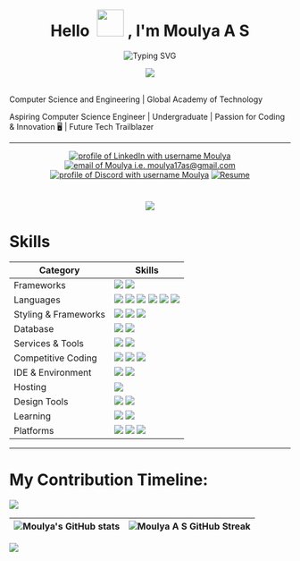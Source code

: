 <h1 align="center">Hello &nbsp;<a href="https://avipatilweb.ml/"><img src="https://github.com/KenanGain/KenanGain/blob/main/icons/wave.gif" width="48"></a> , I'm Moulya A S</h1>
<p align="center">
<img src="https://readme-typing-svg.herokuapp.com?font=Fira+Code&pause=1000&color=EBEDF2&center=true&vCenter=true&width=450&lines=Computer+Science+Engineer;Cyber+Security+Enthusiast;AI+-+ML+Engineer;" alt="Typing SVG" />
  <p align="center">
<img src="https://api.visitorbadge.io/api/visitors?path=https%3A%2F%2Fgithub.com%2FMoulyaAS%2FMoulyaAS&label=VISITORS&labelColor=%23000&countColor=%230A0209" /></p>
  <p align="center">

<br>Computer Science and Engineering  |  Global Academy of Technology</h3></p>

<p align="left">Aspiring Computer Science Engineer | Undergraduate | Passion for Coding & Innovation 🖥️ | Future Tech Trailblazer</p>

<hr />
<p align="center">
  <a href="https://www.linkedin.com/in/moulya-a-s-05b179290/"><img src="https://img.shields.io/badge/LinkedIn-d5d5d5?style=for-the-badge&logo=linkedin&logoColor=0A0209" alt="profile of LinkedIn with username Moulya" /></a>
  <a href="mailto:hi@moulya17as@gmail.com"><img src="https://img.shields.io/badge/Gmail-d5d5d5?style=for-the-badge&logo=gmail&logoColor=0A0209" alt="email of Moulya i.e.   moulya17as@gmail.com" /></a>
    <a href="https://discordapp.com/users/952245177945325618"><img src="https://img.shields.io/badge/Discord-d5d5d5?style=for-the-badge&logo=discord&logoColor=0A0209" alt="profile of Discord with username Moulya" ></a>
  <a href="https://drive.google.com/file/d/1Gyp_fsdItuG7M5t9hLQPU5xIH6xSNJcp/view?usp=sharing">
  <img src="https://img.shields.io/badge/Resume-%23FF5722.svg?style=for-the-badge&logo=disco&logoColor=0A0209" alt="Resume" />
</a>

</p>
<h1 align="center">
<img src="https://user-images.githubusercontent.com/74038190/212284115-f47cd8ff-2ffb-4b04-b5bf-4d1c14c0247f.gif">

# Skills  

| Category        | Skills        |
|-----------------|---------------|
| Frameworks| <img src="https://img.shields.io/badge/React-20232A?style=for-the-badge&logo=react&logoColor=61DAFB"/> <img src="https://img.shields.io/badge/Node.js-339933?style=for-the-badge&logo=nodedotjs&logoColor=white"/>  |
| Languages       | <img src="https://img.shields.io/badge/Python-3670A0?style=for-the-badge&logo=python&logoColor=ffdd54" /> <img src="https://img.shields.io/badge/Java-%23ED8B00.svg?style=for-the-badge&logo=java&logoColor=white" /> <img src="https://img.shields.io/badge/JavaScript-323330?style=for-the-badge&logo=javascript&logoColor=F7DF1E"/> <img src="https://img.shields.io/badge/TypeScript-007ACC?style=for-the-badge&logo=typescript&logoColor=white"/> <img src="https://img.shields.io/badge/C-00599C?style=for-the-badge&logo=c&logoColor=white"/> <img src="https://img.shields.io/badge/HTML5-E34F26?style=for-the-badge&logo=html5&logoColor=white" />  |
| Styling & Frameworks | <img src="https://img.shields.io/badge/CSS3-1572B6?style=for-the-badge&logo=css3&logoColor=white" /> <img src="https://img.shields.io/badge/Tailwind_CSS-38B2AC?style=for-the-badge&logo=tailwind-css&logoColor=white"/> <img src="https://img.shields.io/badge/Bootstrap-563D7C?style=for-the-badge&logo=bootstrap&logoColor=white" />  |
| Database | <img src="https://img.shields.io/badge/MongoDB-4EA94B?style=for-the-badge&logo=mongodb&logoColor=white"/> <img src="https://img.shields.io/badge/MySQL-005C84?style=for-the-badge&logo=mysql&logoColor=white"/> |
| Services & Tools| <a href="https://github.com/MoulyaAS"><img src="https://img.shields.io/badge/GitHub-000000?style=for-the-badge&logo=github&logoColor=white"/></a> <img src="https://img.shields.io/badge/GIT-E44C30?style=for-the-badge&logo=git&logoColor=white"/>  |
| Competitive Coding | <a href="https://leetcode.com/#/"><img src="https://img.shields.io/badge/-LeetCode-FFA116?style=for-the-badge&logo=LeetCode&logoColor=black"/></a> <a href="https://auth.geeksforgeeks.org/user/"><img src="https://img.shields.io/badge/GeeksforGeeks-298D46?style=for-the-badge&logo=geeksforgeeks&logoColor=white"/></a> <a><img src="https://img.shields.io/badge/-Hackerrank-2EC866?style=for-the-badge&logo=HackerRank&logoColor=white"/></a> |
| IDE & Environment | <img src="https://img.shields.io/badge/VSCode-0078D4?style=for-the-badge&logo=visual%20studio%20code&logoColor=white" /> <img src="https://img.shields.io/badge/Google_chrome-4285F4?style=for-the-badge&logo=Google-chrome&logoColor=white" />  |
| Hosting         | <img src="https://img.shields.io/badge/Netlify-00C7B7?style=for-the-badge&logo=netlify&logoColor=white"/>  |
| Design Tools    |  <img src="https://img.shields.io/badge/adobe%20photoshop-%2331A8FF.svg?style=for-the-badge&logo=adobe%20photoshop&logoColor=white"> <img src ="https://img.shields.io/badge/Canva-%2300C4CC.svg?style=for-the-badge&logo=Canva&logoColor=white"> |
| Learning | <img src="https://img.shields.io/badge/Coursera-0056D2?style=for-the-badge&logo=Coursera&logoColor=white" /> <img src="https://img.shields.io/badge/Udemy-EC5252?style=for-the-badge&logo=Udemy&logoColor=white" /> |
| Platforms |  <img src="https://img.shields.io/badge/Kali-268BEE?style=for-the-badge&logo=kalilinux&logoColor=white" /> <img src="https://img.shields.io/badge/Windows-0078D6?style=for-the-badge&logo=windows&logoColor=white" /> <img src="https://img.shields.io/badge/Linux-FCC624?style=for-the-badge&logo=linux&logoColor=black" /> |
  
<hr />

# My Contribution Timeline:
<img src="https://github-readme-activity-graph.vercel.app/graph?username=MoulyaAS&bg_color=161b22&color=ffffff&line=d5d5d5&point=a76c6c&area=true&hide_border=true&hide_title=true" />

| ![Moulya's GitHub stats](https://github-readme-stats.vercel.app/api?username=MoulyaAS&show_icons=true&theme=dark) | ![Moulya A S GitHub Streak](https://github-readme-streak-stats.herokuapp.com/?user=MoulyaAS&theme=tokyonight&theme=dark&border_radius=8) |
| -- | -- |


<img src="https://user-images.githubusercontent.com/74038190/212284115-f47cd8ff-2ffb-4b04-b5bf-4d1c14c0247f.gif">
